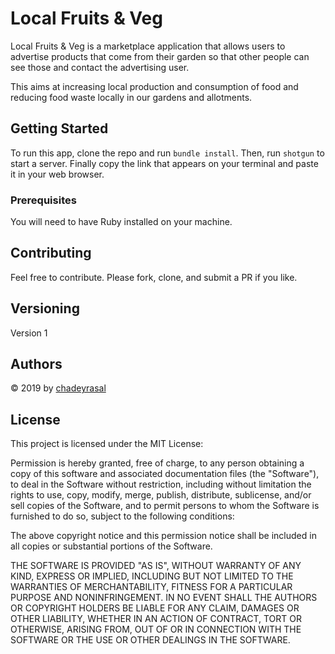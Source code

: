 # Local Fruits & Veg

Local Fruits & Veg is a marketplace application that allows users to advertise products that come from their garden so that other people can see those and contact the advertising user.

This aims at increasing local production and consumption of food and reducing food waste locally in our gardens and allotments.

## Getting Started

To run this app, clone the repo and run `bundle install`.  Then, run `shotgun` to start a server. Finally copy the link that appears on your terminal and paste it in your web browser.

### Prerequisites

You will need to have Ruby installed on your machine.

## Contributing

Feel free to contribute.  Please fork, clone, and submit a PR if you like.

## Versioning

Version 1

## Authors

&copy; 2019 by [chadeyrasal](https://github.com/chadeyrasal)

## License

This project is licensed under the MIT License:

Permission is hereby granted, free of charge, to any person obtaining a copy of this software and associated documentation files (the "Software"), to deal in the Software without restriction, including without limitation the rights to use, copy, modify, merge, publish, distribute, sublicense, and/or sell copies of the Software, and to permit persons to whom the Software is furnished to do so, subject to the following conditions:

The above copyright notice and this permission notice shall be included in all copies or substantial portions of the Software.

THE SOFTWARE IS PROVIDED "AS IS", WITHOUT WARRANTY OF ANY KIND, EXPRESS OR IMPLIED, INCLUDING BUT NOT LIMITED TO THE WARRANTIES OF MERCHANTABILITY, FITNESS FOR A PARTICULAR PURPOSE AND NONINFRINGEMENT. IN NO EVENT SHALL THE AUTHORS OR COPYRIGHT HOLDERS BE LIABLE FOR ANY CLAIM, DAMAGES OR OTHER LIABILITY, WHETHER IN AN ACTION OF CONTRACT, TORT OR OTHERWISE, ARISING FROM, OUT OF OR IN CONNECTION WITH THE SOFTWARE OR THE USE OR OTHER DEALINGS IN THE SOFTWARE.
